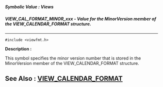 ##### Symbolic Value : Views
##### VIEW_CAL_FORMAT_MINOR_xxx - Value for the MinorVersion member of the VIEW_CALENDAR_FORMAT structure.
---
```
#include <viewfmt.h>
```
**Description :**

This symbol specifies the minor version number that is stored in the 
MinorVersion member of the VIEW_CALENDAR_FORMAT structure.

**See Also :**
[VIEW_CALENDAR_FORMAT](/domino-c-api-docs/reference/Data/VIEW_CALENDAR_FORMAT)
---
